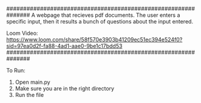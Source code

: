 ###############################################################
A webpage that recieves pdf documents. The user enters a specific input, then it results a bunch of questions about the input entered.

Loom Video: https://www.loom.com/share/58f570e3903b41209ec51ec394e524f0?sid=97ea0d2f-fa88-4ad1-aae0-9be1c17bdd53
###############################################################

To Run:
1) Open main.py
2) Make sure you are in the right directory
3) Run the file
